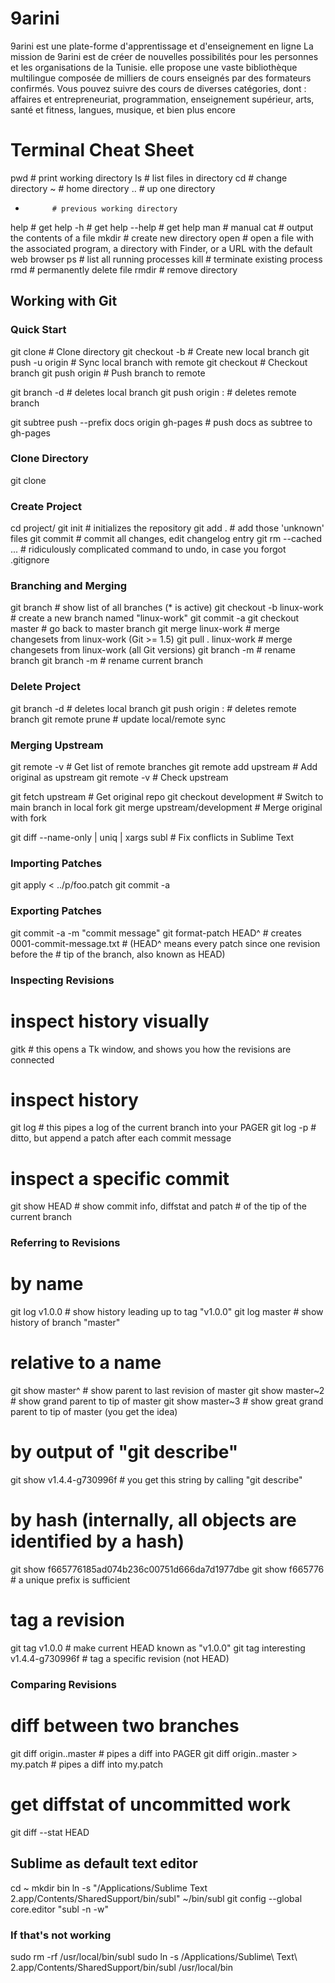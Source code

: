 # 9arini
9arini est une plate-forme d'apprentissage et d'enseignement en ligne  La mission de 9arini est de créer de nouvelles possibilités pour les personnes et les organisations de la Tunisie.  elle propose une vaste bibliothèque multilingue composée de milliers de cours enseignés par des formateurs confirmés.  Vous pouvez suivre des cours de diverses catégories, dont : affaires et entrepreneuriat, programmation, enseignement supérieur, arts, santé et fitness, langues, musique, et bien plus encore




# Terminal Cheat Sheet

pwd         # print working directory
ls          # list files in directory
cd          # change directory
~           # home directory
..          # up one directory
-           # previous working directory
help        # get help
-h          # get help
--help      # get help
man         # manual
cat         # output the contents of a file
mkdir       # create new directory
open        # open a file with the associated program, a directory with Finder, or a URL with the default web browser
ps          # list all running processes
kill        # terminate existing process
rmd         # permanently delete file
rmdir       # remove directory





## Working with Git

### Quick Start
git clone <url> 					# Clone directory
git checkout -b <new-branch> 		# Create new local branch
git push -u origin <new-branch> 	# Sync local branch with remote
git checkout <branch> 				# Checkout branch
git push origin <branch> 			# Push branch to remote

git branch -d <branchname>   	# deletes local branch
git push origin :<branchname>	# deletes remote branch

git subtree push --prefix docs origin gh-pages  # push docs as subtree to gh-pages



### Clone Directory
git clone <url>



### Create Project
cd project/
git init                    # initializes the repository
git add .                   # add those 'unknown' files
git commit                  # commit all changes, edit changelog entry
git rm --cached <file>...   # ridiculously complicated command to undo, in case you forgot .gitignore



### Branching and Merging
git branch                          # show list of all branches (* is active)
git checkout -b linux-work          # create a new branch named "linux-work"
<make changes>
git commit -a
git checkout master                 # go back to master branch
git merge linux-work                # merge changesets from linux-work (Git >= 1.5)
git pull . linux-work               # merge changesets from linux-work (all Git versions)
git branch -m <oldname> <newname>   # rename branch
git branch -m <newname>             # rename current branch



### Delete Project
git branch -d <branchname>   	# deletes local branch
git push origin :<branchname>	# deletes remote branch
git remote prune <branchname>	# update local/remote sync



### Merging Upstream

git remote -v 									# Get list of remote branches
git remote add upstream <upstream github url>	# Add original as upstream
git remote -v 									# Check upstream

git fetch upstream 								# Get original repo
git checkout development						# Switch to main branch in local fork
git merge upstream/development					# Merge original with fork

git diff --name-only | uniq | xargs subl		# Fix conflicts in Sublime Text



### Importing Patches
git apply < ../p/foo.patch
git commit -a



### Exporting Patches
<make changes>
git commit -a -m "commit message"
git format-patch HEAD^  # creates 0001-commit-message.txt
                        # (HEAD^ means every patch since one revision before the
                        # tip of the branch, also known as HEAD)




### Inspecting Revisions

# inspect history visually
gitk    # this opens a Tk window, and shows you how the revisions are connected

# inspect history
git log     # this pipes a log of the current branch into your PAGER
git log -p  # ditto, but append a patch after each commit message

# inspect a specific commit
git show HEAD   # show commit info, diffstat and patch
                # of the tip of the current branch



### Referring to Revisions

# by name
git log v1.0.0  # show history leading up to tag "v1.0.0"
git log master  # show history of branch "master"

# relative to a name
git show master^    # show parent to last revision of master
git show master~2   # show grand parent to tip of master
git show master~3   # show great grand parent to tip of master (you get the idea)

# by output of "git describe"
git show v1.4.4-g730996f    # you get this string by calling "git describe"

# by hash (internally, all objects are identified by a hash)
git show f665776185ad074b236c00751d666da7d1977dbe
git show f665776    # a unique prefix is sufficient

# tag a revision
git tag v1.0.0                      # make current HEAD known as "v1.0.0"
git tag interesting v1.4.4-g730996f # tag a specific revision (not HEAD)



### Comparing Revisions
# diff between two branches
git diff origin..master             # pipes a diff into PAGER
git diff origin..master > my.patch  # pipes a diff into my.patch

# get diffstat of uncommitted work
git diff --stat HEAD




## Sublime as default text editor
cd ~
mkdir bin
ln -s "/Applications/Sublime Text 2.app/Contents/SharedSupport/bin/subl" ~/bin/subl
git config --global core.editor "subl -n -w"

### If that's not working
sudo rm -rf /usr/local/bin/subl
sudo ln -s /Applications/Sublime\ Text\ 2.app/Contents/SharedSupport/bin/subl /usr/local/bin
